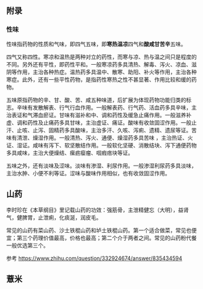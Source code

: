 ## 附录

### 性味

性味指药物的性质和气味，即四气五味，即**寒热温凉**四气和**酸咸甘苦辛**五味。

四气又称四性。寒凉和温热是两种对立的药性，而寒与凉、热与温之间只是程度的不同。另外还有平性，即药性平和。一般寒凉药多具清热、解毒、泻火、凉血、滋阴等作用，主治各种热症。温热药多具温中、散寒、助阳、补火等作用，主治各种寒症。此外，还有一些平性药物，是指药性寒热之性不甚显著、作用比较和缓的药物。

五味原指药物的辛、甘、酸、苦、咸五种味道，后扩展为体现药物功能归类的标志。辛味有发散解表、行气行血作用。一般解表药、行气药、活血药多具辛味，主治表证和气滞血瘀证。甘味有滋补和中、调和药性及缓急止痛作用。一般滋养补虚、调和药性及止痛药多具甘味，主治虚证、痛证。酸味有收敛固涩作用。一般止汗、止咳、止泻、固精药多具酸味，主治多汗、久咳、泻痢、遗精、遗尿等证。苦味有清泄、燥湿作用。一般清热、泻火、通便、燥湿药多具苦味 ，主治热证、火证、湿证。咸味有泻下、软坚散结作用。一般软化坚硬、消散结块、泻下通便药物多具咸味，主治大便燥结、瘰疬瘿瘤、啯瘕痞块等证。

五味之外，还有淡味及涩味。淡味有渗湿、利尿作用。一般渗湿利尿药多具淡味，主治水肿、小便不利等证。涩味与酸味作用相似，也有收敛固涩作用。

## 山药

李时珍在《本草纲目》里记载山药的功效：强筋骨，主泄精健忘（大明），益肾气，健脾胃，止泄痢，化痰涎，润皮毛。

常见的山药有菜山药、沙土铁棍山药和垆土铁棍山药。第一个适合做菜，常见也便宜；第三个药理价值最高，价格也最高；第二个介于两者之间。常见的山药粉代餐一般优选第三个。

参考 <https://www.zhihu.com/question/332924674/answer/835434594>

## 薏米


